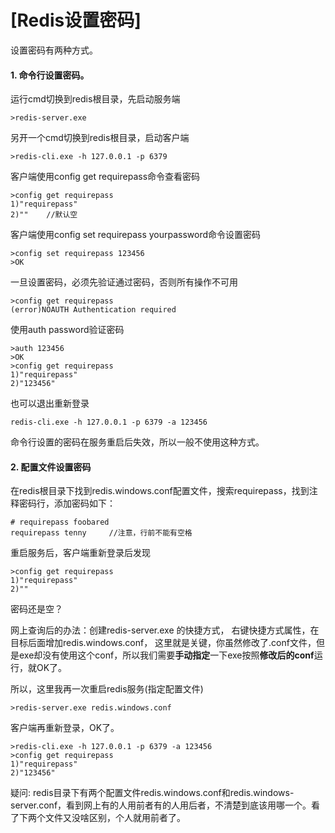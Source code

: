 # [Redis设置密码]

设置密码有两种方式。

#### 1. 命令行设置密码。

运行cmd切换到redis根目录，先启动服务端

```
>redis-server.exe
```

另开一个cmd切换到redis根目录，启动客户端

```
>redis-cli.exe -h 127.0.0.1 -p 6379
```

客户端使用config get requirepass命令查看密码

```
>config get requirepass
1)"requirepass"
2)""    //默认空
```

客户端使用config set requirepass yourpassword命令设置密码

```
>config set requirepass 123456
>OK
```

一旦设置密码，必须先验证通过密码，否则所有操作不可用

```
>config get requirepass
(error)NOAUTH Authentication required
```

使用auth password验证密码

```
>auth 123456
>OK
>config get requirepass
1)"requirepass"
2)"123456"
```

也可以退出重新登录

```
redis-cli.exe -h 127.0.0.1 -p 6379 -a 123456
```

命令行设置的密码在服务重启后失效，所以一般不使用这种方式。

#### 2. 配置文件设置密码

在redis根目录下找到redis.windows.conf配置文件，搜索requirepass，找到注释密码行，添加密码如下：

```
# requirepass foobared
requirepass tenny     //注意，行前不能有空格
```

重启服务后，客户端重新登录后发现

```
>config get requirepass
1)"requirepass"
2)""
```

密码还是空？

网上查询后的办法：创建redis-server.exe 的快捷方式， 右键快捷方式属性，在目标后面增加redis.windows.conf， 这里就是关键，你虽然修改了.conf文件，但是exe却没有使用这个conf，所以我们需要**手动指定**一下exe按照**修改后的conf**运行，就OK了。

所以，这里我再一次重启redis服务(指定配置文件)

```
>redis-server.exe redis.windows.conf
```

客户端再重新登录，OK了。

```
>redis-cli.exe -h 127.0.0.1 -p 6379 -a 123456
>config get requirepass
1)"requirepass"
2)"123456"
```

疑问: redis目录下有两个配置文件redis.windows.conf和redis.windows-server.conf，看到网上有的人用前者有的人用后者，不清楚到底该用哪一个。看了下两个文件又没啥区别，个人就用前者了。